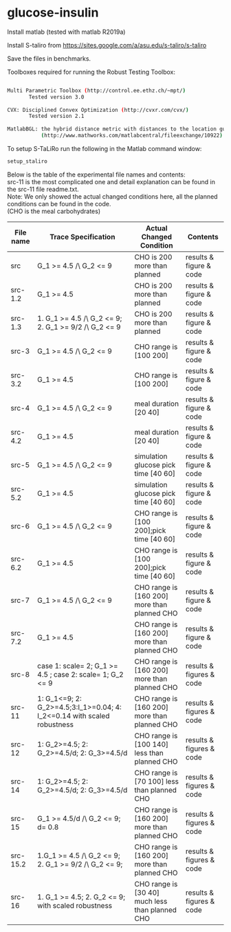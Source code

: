 # glucose-insulin


Install matlab (tested with matlab R2019a)

Install S-taliro from https://sites.google.com/a/asu.edu/s-taliro/s-taliro

Save the files in benchmarks.

Toolboxes required for running the Robust Testing Toolbox:
```bash

Multi Parametric Toolbox (http://control.ee.ethz.ch/~mpt/)
	   Tested version 3.0
	
CVX: Disciplined Convex Optimization (http://cvxr.com/cvx/)
	   Tested version 2.1
 
MatlabBGL: the hybrid distance metric with distances to the location guards
           (http://www.mathworks.com/matlabcentral/fileexchange/10922)
```


To setup S-TaLiRo run the following in the Matlab command window:
```bash
setup_staliro
```

Below is the table of the experimental file names and contents:\
src-11 is the most complicated one and detail explanation can be found in the src-11 file readme.txt.\
Note: We only showed the actual changed conditions here, all the planned conditions can be found in the code. \
(CHO is the meal carbohydrates)

| File name     | Trace Specification | Actual Changed Condition      | Contents               |
| ------------- | ---------------|--------------- |------------------------|
| src  |  G_1 >= 4.5 /\ G_2 <= 9| CHO is 200 more than planned| results & figure & code|
| src-1.2  |  G_1 >= 4.5 | CHO is 200 more than planned| results & figure & code|
| src-1.3  |  1. G_1 >= 4.5 /\ G_2 <= 9; 2. G_1 >= 9/2 /\ G_2 <= 9 | CHO is 200 more than planned| results & figure & code|
| src-3  | G_1 >= 4.5 /\ G_2 <= 9| CHO range is [100 200] |results & figure & code|
| src-3.2  | G_1 >= 4.5 | CHO range is [100 200] |results & figure & code|
| src-4  | G_1 >= 4.5 /\ G_2 <= 9| meal duration [20 40]  |results & figure & code|
| src-4.2  | G_1 >= 4.5| meal duration [20 40]  |results & figure & code|
| src-5  | G_1 >= 4.5 /\ G_2 <= 9| simulation glucose pick time [40 60]  |results & figure & code|
| src-5.2  | G_1 >= 4.5| simulation glucose pick time [40 60]  |results & figure & code|
| src-6  | G_1 >= 4.5 /\ G_2 <= 9 |CHO range is [100 200];pick time [40 60] |results & figure & code|
| src-6.2  | G_1 >= 4.5 |CHO range is [100 200];pick time [40 60] |results & figure & code|
| src-7  |  G_1 >= 4.5 /\ G_2 <= 9 | CHO range is [160 200] more than planned CHO |results & figure & code|
| src-7.2  |  G_1 >= 4.5 | CHO range is [160 200] more than planned CHO |results & figure & code|
| src-8  | case 1: scale= 2; G_1 >= 4.5 ; case 2: scale= 1; G_2 <= 9 |CHO range is [160 200] more than planned CHO|results & figures & code|
| src-11  |1: G_1<=9; 2: G_2>=4.5;3:I_1>=0.04; 4: I_2<=0.14 with scaled robustness| CHO range is [160 200] more than planned CHO |results & figures & code|
| src-12  |1: G_2>=4.5; 2: G_2>=4.5/d; 2: G_3>=4.5/d  |CHO range is [100 140] less than planned CHO|results & figures & code|
| src-14  |1: G_2>=4.5; 2: G_2>=4.5/d; 2: G_3>=4.5/d  |CHO range is [70 100] less than planned CHO|results & figures & code|
| src-15  |G_1 >= 4.5/d /\ G_2 <= 9; d= 0.8  |CHO range is [160 200] more than planned CHO|results & figures & code|
| src-15.2  |1.G_1 >= 4.5 /\ G_2 <= 9; 2. G_1 >= 9/2 /\ G_2 <= 9;  |CHO range is [160 200] more than planned CHO|results & figures & code|
| src-16  |1. G_1 >= 4.5; 2. G_2 <= 9; with scaled robustness |CHO range is [30 40] much less than planned CHO|results & figures & code|


